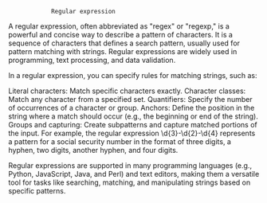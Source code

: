 				Regular expression

A regular expression, often abbreviated as "regex" or "regexp," is a powerful and concise way to describe a pattern of characters. It is a sequence of characters that defines a search pattern, usually used for pattern matching with strings. Regular expressions are widely used in programming, text processing, and data validation.

In a regular expression, you can specify rules for matching strings, such as:

Literal characters: Match specific characters exactly.
Character classes: Match any character from a specified set.
Quantifiers: Specify the number of occurrences of a character or group.
Anchors: Define the position in the string where a match should occur (e.g., the beginning or end of the string).
Groups and capturing: Create subpatterns and capture matched portions of the input.
For example, the regular expression \d{3}-\d{2}-\d{4} represents a pattern for a social security number in the format of three digits, a hyphen, two digits, another hyphen, and four digits.

Regular expressions are supported in many programming languages (e.g., Python, JavaScript, Java, and Perl) and text editors, making them a versatile tool for tasks like searching, matching, and manipulating strings based on specific patterns.
